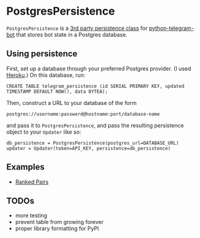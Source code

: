 # PostgresPersistence

`PostgresPersistence` is a [3rd party persistence class](https://github.com/python-telegram-bot/python-telegram-bot/wiki/Making-your-bot-persistent#3rd-party-persistence-classes) for [python-telegram-bot](https://python-telegram-bot.org/) that stores bot state in a Postgres database.

## Using persistence

First, set up a database through your preferred Postgres provider. (I used [Heroku](https://heroku.com/).) On this database, run:
```
CREATE TABLE telegram_persistence (id SERIAL PRIMARY KEY, updated TIMESTAMP DEFAULT NOW(), data BYTEA);
```

Then, construct a URL to your database of the form
```
postgres://username:password@hostname:port/database-name
```
and pass it to `PostgresPersistence`, and pass the resulting persistence object
to your `Updater` like so:

```
db_persistence = PostgresPersistence(postgres_url=DATABASE_URL)
updater = Updater(token=API_KEY, persistence=db_persistence)
```

## Examples

  * [Ranked Pairs](https://github.com/ncurrault/ranked-pairs-telegram)

## TODOs

  * more testing
  * prevent table from growing forever
  * proper library formatting for PyPI
